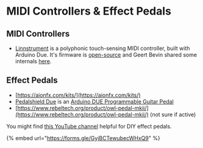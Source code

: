 # MIDI Controllers & Effect Pedals

## MIDI Controllers

* [Linnstrument](https://www.rogerlinndesign.com/linnstrument) is a polyphonic touch-sensing MIDI controller, built with Arduino Due. It's firmware is [open-source](https://github.com/rogerlinndesign/linnstrument-firmware) and Geert Bevin shared some internals [here](https://www.slideshare.net/gbevin/from-arduino-to-linnstrument).

## Effect Pedals

* [https://aionfx.com/kits/](https://aionfx.com/kits/)
* [Pedalshield Due](https://www.electrosmash.com/pedalshield) is an [Arduino DUE Programmable Guitar Pedal](https://projecthub.arduino.cc/electrosmash/arduino-due-programmable-guitar-pedal-fac038)
* [https://www.rebeltech.org/product/owl-pedal-mkii/](https://www.rebeltech.org/product/owl-pedal-mkii/) (not sure if active)

You might find [this YouTube channel](https://www.youtube.com/@MoritzKlein0) helpful for DIY effect pedals.



{% embed url="https://forms.gle/GyjBCTewubecWHxQ9" %}

